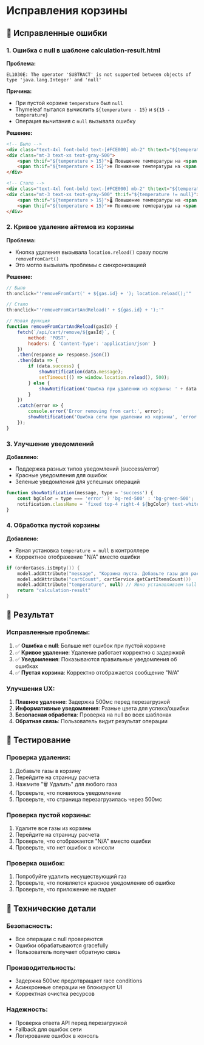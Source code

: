 # Исправления корзины

## 🐛 Исправленные ошибки

### 1. Ошибка с null в шаблоне calculation-result.html

**Проблема:**
```
EL1030E: The operator 'SUBTRACT' is not supported between objects of type 'java.lang.Integer' and 'null'
```

**Причина:**
- При пустой корзине `temperature` был `null`
- Thymeleaf пытался вычислить `${temperature - 15}` и `${15 - temperature}`
- Операция вычитания с `null` вызывала ошибку

**Решение:**
```html
<!-- Было -->
<div class="text-4xl font-bold text-[#FCE000] mb-2" th:text="${temperature} + '°C'">
<div class="mt-3 text-xs text-gray-500">
    <span th:if="${temperature > 15}">🌡️ Повышение температуры на <span th:text="${temperature - 15}">0</span>°C</span>
    <span th:if="${temperature < 15}">❄️ Понижение температуры на <span th:text="${15 - temperature}">0</span>°C</span>
</div>

<!-- Стало -->
<div class="text-4xl font-bold text-[#FCE000] mb-2" th:text="${temperature != null ? temperature + '°C' : 'N/A'}">
<div class="mt-3 text-xs text-gray-500" th:if="${temperature != null}">
    <span th:if="${temperature > 15}">🌡️ Повышение температуры на <span th:text="${temperature - 15}">0</span>°C</span>
    <span th:if="${temperature < 15}">❄️ Понижение температуры на <span th:text="${15 - temperature}">0</span>°C</span>
</div>
```

### 2. Кривое удаление айтемов из корзины

**Проблема:**
- Кнопка удаления вызывала `location.reload()` сразу после `removeFromCart()`
- Это могло вызывать проблемы с синхронизацией

**Решение:**
```javascript
// Было
th:onclick="'removeFromCart(' + ${gas.id} + '); location.reload();'"

// Стало
th:onclick="'removeFromCartAndReload(' + ${gas.id} + ');'"

// Новая функция
function removeFromCartAndReload(gasId) {
    fetch(`/api/cart/remove/${gasId}`, {
        method: 'POST',
        headers: { 'Content-Type': 'application/json' }
    })
    .then(response => response.json())
    .then(data => {
        if (data.success) {
            showNotification(data.message);
            setTimeout(() => window.location.reload(), 500);
        } else {
            showNotification('Ошибка при удалении из корзины: ' + data.message, 'error');
        }
    })
    .catch(error => {
        console.error('Error removing from cart:', error);
        showNotification('Ошибка сети при удалении из корзины', 'error');
    });
}
```

### 3. Улучшение уведомлений

**Добавлено:**
- Поддержка разных типов уведомлений (success/error)
- Красные уведомления для ошибок
- Зеленые уведомления для успешных операций

```javascript
function showNotification(message, type = 'success') {
    const bgColor = type === 'error' ? 'bg-red-500' : 'bg-green-500';
    notification.className = `fixed top-4 right-4 ${bgColor} text-white px-6 py-3 rounded-lg shadow-lg z-50 transform translate-x-full transition-transform duration-300`;
}
```

### 4. Обработка пустой корзины

**Добавлено:**
- Явная установка `temperature = null` в контроллере
- Корректное отображение "N/A" вместо ошибки

```kotlin
if (orderGases.isEmpty()) {
    model.addAttribute("message", "Корзина пуста. Добавьте газы для расчета.")
    model.addAttribute("cartCount", cartService.getCartItemsCount())
    model.addAttribute("temperature", null) // Явно устанавливаем null
    return "calculation-result"
}
```

## 🎯 Результат

### Исправленные проблемы:
1. ✅ **Ошибка с null**: Больше нет ошибок при пустой корзине
2. ✅ **Кривое удаление**: Удаление работает корректно с задержкой
3. ✅ **Уведомления**: Показываются правильные уведомления об ошибках
4. ✅ **Пустая корзина**: Корректно отображается сообщение "N/A"

### Улучшения UX:
1. **Плавное удаление**: Задержка 500мс перед перезагрузкой
2. **Информативные уведомления**: Разные цвета для успеха/ошибки
3. **Безопасная обработка**: Проверка на null во всех шаблонах
4. **Обратная связь**: Пользователь видит результат операции

## 🧪 Тестирование

### Проверка удаления:
1. Добавьте газы в корзину
2. Перейдите на страницу расчета
3. Нажмите "🗑️ Удалить" для любого газа
4. Проверьте, что появилось уведомление
5. Проверьте, что страница перезагрузилась через 500мс

### Проверка пустой корзины:
1. Удалите все газы из корзины
2. Перейдите на страницу расчета
3. Проверьте, что отображается "N/A" вместо ошибки
4. Проверьте, что нет ошибок в консоли

### Проверка ошибок:
1. Попробуйте удалить несуществующий газ
2. Проверьте, что появляется красное уведомление об ошибке
3. Проверьте, что приложение не падает

## 🔧 Технические детали

### Безопасность:
- Все операции с null проверяются
- Ошибки обрабатываются gracefully
- Пользователь получает обратную связь

### Производительность:
- Задержка 500мс предотвращает race conditions
- Асинхронные операции не блокируют UI
- Корректная очистка ресурсов

### Надежность:
- Проверка ответа API перед перезагрузкой
- Fallback для ошибок сети
- Логирование ошибок в консоль
